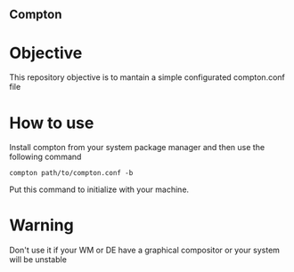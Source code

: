 ## Compton

# Objective

This repository objective is to mantain a simple configurated compton.conf file

# How to use
Install compton from your system package manager and then use the following command
```
compton path/to/compton.conf -b
```
Put this command to initialize with your machine.

# Warning
Don't use it if your WM or DE have a graphical compositor or your system will be unstable

